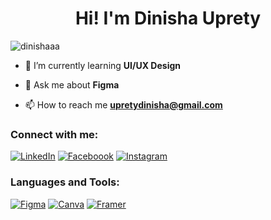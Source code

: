 <h1 align="center">Hi! I'm Dinisha Uprety</h1>

<p align="left"> <img src="https://komarev.com/ghpvc/?username=dinishaaa&label=Profile%20views&color=0e75b6&style=flat" alt="dinishaaa" /> </p>

- 🌱 I’m currently learning **UI/UX Design**

- 💬 Ask me about **Figma**

- 📫 How to reach me **upretydinisha@gmail.com**

<h3 align="left">Connect with me:</h3>

[![LinkedIn](https://img.shields.io/badge/linkedin-%230077B5.svg?style=for-the-badge&logo=linkedin&logoColor=white)](https://https://www.linkedin.com/in/dinishauprety/)
[![Faceboook](https://img.shields.io/badge/Facebook-1877F2?style=for-the-badge&logo=facebook&logoColor=white)](https://https://www.facebook.com/dinisha.uprety)
[![Instagram](https://img.shields.io/badge/Instagram-E4405F?style=for-the-badge&logo=instagram&logoColor=white)](https://www.instagram.com/dinishhaaaaa)

<h3 align="left">Languages and Tools:</h3>

[![Figma](https://img.shields.io/badge/Figma-F24E1E?style=for-the-badge&logo=figma&logoColor=white)]()
[![Canva](https://img.shields.io/badge/Canva-%2300C4CC.svg?&style=for-the-badge&logo=Canva&logoColor=white)]()
[![Framer](https://img.shields.io/badge/Framer-black?style=for-the-badge&logo=framer&logoColor=blue)]()


